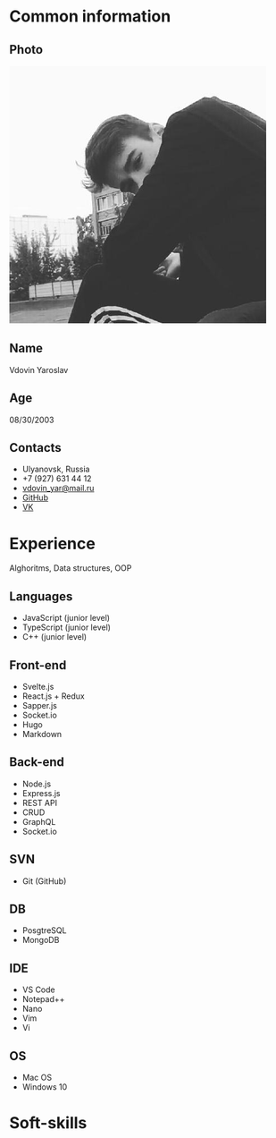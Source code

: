 # Common information

## Photo
![Image alt](https://github.com/Proza1k/Profile/blob/master/img/images.png)

## Name

Vdovin Yaroslav

## Age

08/30/2003

## Contacts

- Ulyanovsk, Russia
- +7 (927) 631 44 12
- vdovin_yar@mail.ru
- [GitHub](https://github.com/proza1k)
- [VK](https://vk.com/vdovin_yar)

# Experience

Alghoritms, Data structures, OOP

## Languages

- JavaScript (junior level)
- TypeScript (junior level)
- C++ (junior level)

## Front-end

- Svelte.js
- React.js + Redux
- Sapper.js
- Socket.io
- Hugo
- Markdown

## Back-end

- Node.js
- Express.js
- REST API
- CRUD
- GraphQL
- Socket.io

## SVN

- Git (GitHub)

## DB

- PosgtreSQL
- MongoDB

## IDE

- VS Code
- Notepad++
- Nano
- Vim
- Vi

## OS

- Mac OS
- Windows 10

# Soft-skills


